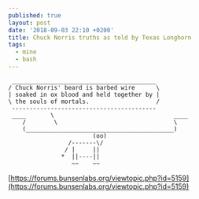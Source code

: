 ```yaml
---
published: true
layout: post
date: '2018-09-03 22:10 +0200'
title: Chuck Norris truths as told by Texas Longhorn
tags:
  - mine
  - bash
---
```

     _________________________________________
    / Chuck Norris' beard is barbed wire      \
    | soaked in ox blood and held together by |
    \ the souls of mortals.                   /
     -----------------------------------------
     ____       \                                  ____
        /        \                                 \
        (__________________________________________)                  
                            (oo)                   
                     /-------\/         
                    / |     ||               
                   *  ||----||           
                      ~~    ~~
                      
[https://forums.bunsenlabs.org/viewtopic.php?id=5159](https://forums.bunsenlabs.org/viewtopic.php?id=5159)